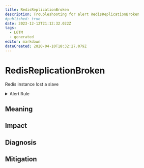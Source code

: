 ```yaml
---
title: RedisReplicationBroken
description: Troubleshooting for alert RedisReplicationBroken
#published: true
date: 2023-12-12T21:12:32.022Z
tags: 
  - LGTM
  - generated
editor: markdown
dateCreated: 2020-04-10T18:32:27.079Z
---
```


# RedisReplicationBroken

Redis instance lost a slave

<details>
  <summary>Alert Rule</summary>

{{% rule "redis/oliver006-redis-exporter.yml" "RedisReplicationBroken" %}}

{{% comment %}}

```yaml
alert: RedisReplicationBroken
expr: delta(redis_connected_slaves[1m]) < 0
for: 0m
labels:
    severity: critical
annotations:
    summary: Redis replication broken (instance {{ $labels.instance }})
    description: |-
        Redis instance lost a slave
          VALUE = {{ $value }}
          LABELS = {{ $labels }}
    runbook: https://github.com/srerun/prometheus-alerts/blob/main/content/runbooks/oliver006-redis-exporter/RedisReplicationBroken.md

```

{{% /comment %}}

</details>


## Meaning
[//]: # "Short paragraph that explains what the alert means"


## Impact
[//]: # "What could / will happen if the alert is not addressed"



## Diagnosis
[//]: # "Steps to take to identify the cause of the problem"



## Mitigation
[//]: # "The steps necessary to resolve the alert"
